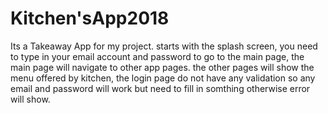 # Kitchen'sApp2018
Its a Takeaway App for my project.
starts with the splash screen,
you need to type in your email account and password to go to the main page,
the main page will navigate to other app pages.
the other pages will show the menu offered by kitchen,
the login page do not have any validation so any email and password will work but need 
to fill in somthing otherwise error will show.
